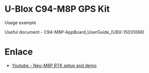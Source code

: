 # U-Blox C94-M8P GPS Kit 
Usage example

Useful document - C94-M8P-AppBoard_UserGuide_(UBX-15031066)

# Enlace
- [Youtube - Neo-M8P RTK setup and demo](https://www.youtube.com/watch?v=n8PUyOtiGKo)
